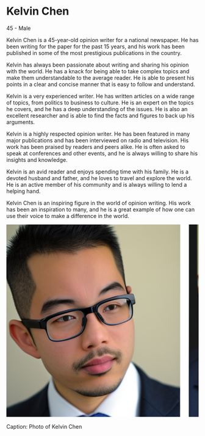 
# Kelvin Chen
45 - Male


Kelvin Chen is a 45-year-old opinion writer for a national newspaper. He has been writing for the paper for the past 15 years, and his work has been published in some of the most prestigious publications in the country.

Kelvin has always been passionate about writing and sharing his opinion with the world. He has a knack for being able to take complex topics and make them understandable to the average reader. He is able to present his points in a clear and concise manner that is easy to follow and understand.

Kelvin is a very experienced writer. He has written articles on a wide range of topics, from politics to business to culture. He is an expert on the topics he covers, and he has a deep understanding of the issues. He is also an excellent researcher and is able to find the facts and figures to back up his arguments.

Kelvin is a highly respected opinion writer. He has been featured in many major publications and has been interviewed on radio and television. His work has been praised by readers and peers alike. He is often asked to speak at conferences and other events, and he is always willing to share his insights and knowledge.

Kelvin is an avid reader and enjoys spending time with his family. He is a devoted husband and father, and he loves to travel and explore the world. He is an active member of his community and is always willing to lend a helping hand.

Kelvin Chen is an inspiring figure in the world of opinion writing. His work has been an inspiration to many, and he is a great example of how one can use their voice to make a difference in the world.


![Kelvin Chen, 45, a male opinion writer for a national newspaper. He has a strong presence, wearing a sharp navy suit and a crisp white shirt. His dark hair is neatly styled and his face is framed by a pair of black-rimmed glasses. He has a confident stance as he looks off into the distance, clearly deep in thought. His expression is thoughtful and contemplative, as if he's considering the next big opinion piece he'll write.](../images/8.png)

Caption: Photo of Kelvin Chen

